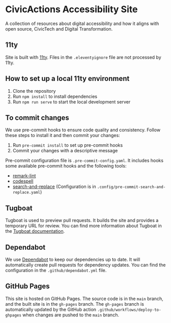 # CivicActions Accessibility Site

A collection of resources about digital accessibility and how it aligns with open source, CivicTech and Digital Transformation.

## 11ty

Site is built with [11ty](https://www.11ty.dev/). Files in the `.eleventyignore` file are not processed by 11ty.

## How to set up a local 11ty environment

1. Clone the repository
2. Run `npm install` to install dependencies
3. Run `npm run serve` to start the local development server

## To commit changes

We use pre-commit hooks to ensure code quality and consistency. Follow these steps to install it and then commit your changes:

1. Run `pre-commit install` to set up pre-commit hooks
2. Commit your changes with a descriptive message

Pre-commit configuration file is `.pre-commit-config.yaml`. It includes hooks some available pre-commit hooks and the following tools:

- [remark-lint](https://github.com/remarkjs/remark-lint)
- [codespell](https://github.com/codespell-project/codespell)
- [search-and-replace](https://github.com/mattlqx/pre-commit-search-and-replace) (Configuration is in `.config/pre-commit-search-and-replace.yaml`)

## Tugboat

Tugboat is used to preview pull requests. It builds the site and provides a temporary URL for review. You can find more information about Tugboat in the [Tugboat documentation](https://www.tugboatqa.com/).

## Dependabot

We use [Dependabot](https://docs.github.com/en/code-security/dependabot) to keep our dependencies up to date. It will automatically create pull requests for dependency updates. You can find the configuration in the `.github/dependabot.yml` file.

## GitHub Pages

This site is hosted on GitHub Pages. The source code is in the `main` branch, and the built site is in the `gh-pages` branch. The `gh-pages` branch is automatically updated by the GitHub action `.github/workflows/deploy-to-ghpages` when changes are pushed to the `main` branch.
